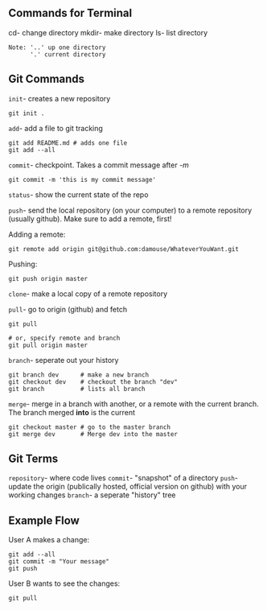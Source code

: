 ## Commands for Terminal

cd-         change directory
mkdir-      make directory
ls-         list directory 

    Note: '..' up one directory
          '.' current directory

## Git Commands

`init`- creates a new repository

```
git init .
```

`add`- add a file to git tracking

```
git add README.md # adds one file
git add --all
```

`commit`- checkpoint. Takes a commit message after *-m*

```
git commit -m 'this is my commit message'
```

`status`- show the current state of the repo

`push`- send the local repository (on your computer) to a remote repository (usually github). Make sure to add a remote, first!

Adding a remote: 
```
git remote add origin git@github.com:damouse/WhateverYouWant.git
```

Pushing:
```
git push origin master
```

`clone`- make a local copy of a remote repository

`pull`- go to origin (github) and fetch 

```
git pull

# or, specify remote and branch
git pull origin master
```

`branch`- seperate out your history

```
git branch dev      # make a new branch
git checkout dev    # checkout the branch "dev"
git branch          # lists all branch 
```

`merge`- merge in a branch with another, or a remote with the current branch. The branch merged **into** is the current
```
git checkout master # go to the master branch
git merge dev       # Merge dev into the master
```

## Git Terms

`repository`- where code lives 
`commit`- "snapshot" of a directory
`push`- update the origin (publically hosted, official version on github) with your working changes
`branch`- a seperate "history" tree

## Example Flow

User A makes a change: 

```
git add --all
git commit -m "Your message"
git push
```

User B wants to see the changes: 

```
git pull
```

